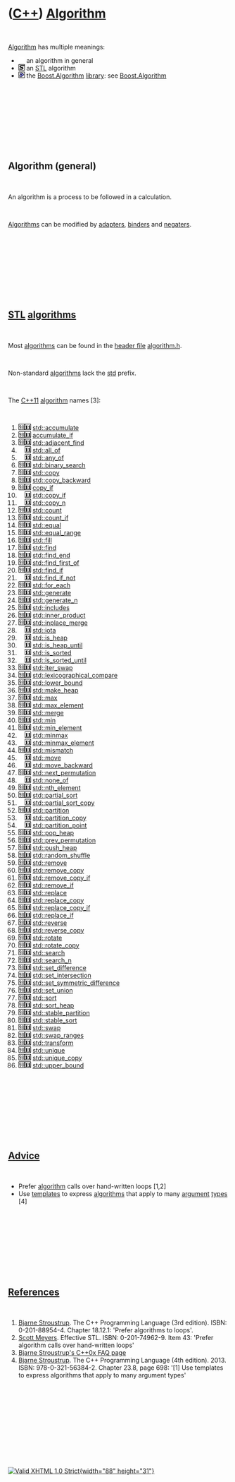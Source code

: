 



 

 

 

 

 

([C++](Cpp.htm)) [Algorithm](CppAlgorithm.htm)
==============================================

 

[Algorithm](CppAlgorithm.htm) has multiple meanings:

-   ![ ](PicSpacer.png) an algorithm in general
-   ![STL](PicStl.png) an [STL](CppStl.htm) algorithm
-   ![Boost](PicBoost.png) the [Boost.Algorithm](CppBoostAlgorithm.htm)
    [library](CppLibrary.htm): see
    [Boost.Algorithm](CppBoostAlgorithm.htm)

 

 

 

 

 

Algorithm (general)
-------------------

 

An algorithm is a process to be followed in a calculation.

 

[Algorithms](CppAlgorithm.htm) can be modified by
[adapters](CppAdapter.htm), [binders](CppBinder.htm) and
[negaters](CppNegater.htm).

 

 

 

 

 

[STL](CppStl.htm) [algorithms](CppAlgorithm.htm)
------------------------------------------------

 

Most [algorithms](CppAlgorithm.htm) can be found in the [header
file](CppHeaderFile.htm) [algorithm.h](CppAlgorithmH.htm).

 

Non-standard [algorithms](CppAlgorithm.htm) lack the [std](CppStd.htm)
prefix.

 

The [C++11](Cpp11.htm) [algorithm](CppAlgorithm.htm) names \[3\]:

 

1.  ![C++98](PicCpp98.png)![C++11](PicCpp11.png)
    [std::accumulate](CppStdAccumulate.htm)
2.  ![C++98](PicCpp98.png)![C++11](PicCpp11.png)
    [accumulate\_if](CppStdAccumulate_if.htm)
3.  ![C++98](PicCpp98.png)![C++11](PicCpp11.png)
    [std::adjacent\_find](CppStdAdjacent_find.htm)
4.  ![ ](PicSpacer.png)![C++11](PicCpp11.png)
    [std::all\_of](CppStdAll_of.htm)
5.  ![ ](PicSpacer.png)![C++11](PicCpp11.png)
    [std::any\_of](CppStdAny_of.htm)
6.  ![C++98](PicCpp98.png)![C++11](PicCpp11.png)
    [std::binary\_search](CppStdBinary_search.htm)
7.  ![C++98](PicCpp98.png)![C++11](PicCpp11.png)
    [std::copy](CppStdCopy.htm)
8.  ![C++98](PicCpp98.png)![C++11](PicCpp11.png)
    [std::copy\_backward](CppStdCopy_backward.htm)
9.  ![C++98](PicCpp98.png)![C++11](PicCpp11.png)
    [copy\_if](CppCopy_if.htm)
10. ![ ](PicSpacer.png)![C++11](PicCpp11.png)
    [std::copy\_if](CppCopy_if.htm)
11. ![ ](PicSpacer.png)![C++11](PicCpp11.png)
    [std::copy\_n](CppStdCopy_n.htm)
12. ![C++98](PicCpp98.png)![C++11](PicCpp11.png)
    [std::count](CppCStdount.htm)
13. ![C++98](PicCpp98.png)![C++11](PicCpp11.png)
    [std::count\_if](CppStdCount_if.htm)
14. ![C++98](PicCpp98.png)![C++11](PicCpp11.png)
    [std::equal](CppStdEqual.htm)
15. ![C++98](PicCpp98.png)![C++11](PicCpp11.png)
    [std::equal\_range](CppStdEqual_range.htm)
16. ![C++98](PicCpp98.png)![C++11](PicCpp11.png)
    [std::fill](CppStdFill.htm)
17. ![C++98](PicCpp98.png)![C++11](PicCpp11.png)
    [std::find](CppStdFind.htm)
18. ![C++98](PicCpp98.png)![C++11](PicCpp11.png)
    [std::find\_end](CppStdFind_end.htm)
19. ![C++98](PicCpp98.png)![C++11](PicCpp11.png)
    [std::find\_first\_of](CppStdFind_first_of.htm)
20. ![C++98](PicCpp98.png)![C++11](PicCpp11.png)
    [std::find\_if](CppStdFind_if.htm)
21. ![ ](PicSpacer.png)![C++11](PicCpp11.png)
    [std::find\_if\_not](CppStdFind_if_not.htm)
22. ![C++98](PicCpp98.png)![C++11](PicCpp11.png)
    [std::for\_each](CppStdFor_each.htm)
23. ![C++98](PicCpp98.png)![C++11](PicCpp11.png)
    [std::generate](CppStdGenerate.htm)
24. ![C++98](PicCpp98.png)![C++11](PicCpp11.png)
    [std::generate\_n](CppStdGenerate_n.htm)
25. ![C++98](PicCpp98.png)![C++11](PicCpp11.png)
    [std::includes](CppStdIncludes.htm)
26. ![C++98](PicCpp98.png)![C++11](PicCpp11.png)
    [std::inner\_product](CppStdInner_product.htm)
27. ![C++98](PicCpp98.png)![C++11](PicCpp11.png)
    [std::inplace\_merge](CppStdInplace_merge.htm)
28. ![ ](PicSpacer.png)![C++11](PicCpp11.png)
    [std::iota](CppStdIota.htm)
29. ![ ](PicSpacer.png)![C++11](PicCpp11.png)
    [std::is\_heap](CppStdIs_heap.htm)
30. ![ ](PicSpacer.png)![C++11](PicCpp11.png)
    [std::is\_heap\_until](CppStdIs_heap_until.htm)
31. ![ ](PicSpacer.png)![C++11](PicCpp11.png)
    [std::is\_sorted](CppStdIs_sorted.htm)
32. ![ ](PicSpacer.png)![C++11](PicCpp11.png)
    [std::is\_sorted\_until](CppStdIs_sorted_until.htm)
33. ![C++98](PicCpp98.png)![C++11](PicCpp11.png)
    [std::iter\_swap](CppStdIter_swap.htm)
34. ![C++98](PicCpp98.png)![C++11](PicCpp11.png)
    [std::lexicographical\_compare](CppStdLexicographical_compare.htm)
35. ![C++98](PicCpp98.png)![C++11](PicCpp11.png)
    [std::lower\_bound](CppStdLower_bound.htm)
36. ![C++98](PicCpp98.png)![C++11](PicCpp11.png)
    [std::make\_heap](CppStdMake_heap.htm)
37. ![C++98](PicCpp98.png)![C++11](PicCpp11.png)
    [std::max](CppStdMax.htm)
38. ![C++98](PicCpp98.png)![C++11](PicCpp11.png)
    [std::max\_element](CppStdMax_element.htm)
39. ![C++98](PicCpp98.png)![C++11](PicCpp11.png)
    [std::merge](CppStdMerge.htm)
40. ![C++98](PicCpp98.png)![C++11](PicCpp11.png)
    [std::min](CppStdMin.htm)
41. ![C++98](PicCpp98.png)![C++11](PicCpp11.png)
    [std::min\_element](CppStdMin_element.htm)
42. ![ ](PicSpacer.png)![C++11](PicCpp11.png)
    [std::minmax](CppStdMinmax.htm)
43. ![ ](PicSpacer.png)![C++11](PicCpp11.png)
    [std::minmax\_element](CppStdMinmax_element.htm)
44. ![C++98](PicCpp98.png)![C++11](PicCpp11.png)
    [std::mismatch](CppStdMismatch.htm)
45. ![ ](PicSpacer.png)![C++11](PicCpp11.png)
    [std::move](CppStdMove.htm)
46. ![ ](PicSpacer.png)![C++11](PicCpp11.png)
    [std::move\_backward](CppStdMove_backward.htm)
47. ![C++98](PicCpp98.png)![C++11](PicCpp11.png)
    [std::next\_permutation](CppStdNext_permutation.htm)
48. ![ ](PicSpacer.png)![C++11](PicCpp11.png)
    [std::none\_of](CppStdNone_of.htm)
49. ![C++98](PicCpp98.png)![C++11](PicCpp11.png)
    [std::nth\_element](CppStdNth_element.htm)
50. ![C++98](PicCpp98.png)![C++11](PicCpp11.png)
    [std::partial\_sort](CppStdPartial_sort.htm)
51. ![ ](PicSpacer.png)![C++11](PicCpp11.png)
    [std::partial\_sort\_copy](CppStdPartial_sort_copy.htm)
52. ![C++98](PicCpp98.png)![C++11](PicCpp11.png)
    [std::partition](CppStdPartition.htm)
53. ![ ](PicSpacer.png)![C++11](PicCpp11.png)
    [std::partition\_copy](CppStdPartition_copy.htm)
54. ![ ](PicSpacer.png)![C++11](PicCpp11.png)
    [std::partition\_point](CppStdPartition_point.htm)
55. ![C++98](PicCpp98.png)![C++11](PicCpp11.png)
    [std::pop\_heap](CppStdPop_heap.htm)
56. ![C++98](PicCpp98.png)![C++11](PicCpp11.png)
    [std::prev\_permutation](CppStdPrev_permutation.htm)
57. ![C++98](PicCpp98.png)![C++11](PicCpp11.png)
    [std::push\_heap](CppStdPush_heap.htm)
58. ![C++98](PicCpp98.png)![C++11](PicCpp11.png)
    [std::random\_shuffle](CppStdRandom_shuffle.htm)
59. ![C++98](PicCpp98.png)![C++11](PicCpp11.png)
    [std::remove](CppStdRemove.htm)
60. ![C++98](PicCpp98.png)![C++11](PicCpp11.png)
    [std::remove\_copy](CppStdRemove_copy.htm)
61. ![C++98](PicCpp98.png)![C++11](PicCpp11.png)
    [std::remove\_copy\_if](CppStdRemove_copy_if.htm)
62. ![C++98](PicCpp98.png)![C++11](PicCpp11.png)
    [std::remove\_if](CppStdRemove_if.htm)
63. ![C++98](PicCpp98.png)![C++11](PicCpp11.png)
    [std::replace](CppStdReplace.htm)
64. ![C++98](PicCpp98.png)![C++11](PicCpp11.png)
    [std::replace\_copy](CppStdReplace_copy.htm)
65. ![C++98](PicCpp98.png)![C++11](PicCpp11.png)
    [std::replace\_copy\_if](CppStdReplace_copy_if.htm)
66. ![C++98](PicCpp98.png)![C++11](PicCpp11.png)
    [std::replace\_if](CppStdReplace_if.htm)
67. ![C++98](PicCpp98.png)![C++11](PicCpp11.png)
    [std::reverse](CppStdReverse.htm)
68. ![C++98](PicCpp98.png)![C++11](PicCpp11.png)
    [std::reverse\_copy](CppStdReverse_copy.htm)
69. ![C++98](PicCpp98.png)![C++11](PicCpp11.png)
    [std::rotate](CppStdRotate.htm)
70. ![C++98](PicCpp98.png)![C++11](PicCpp11.png)
    [std::rotate\_copy](CppStdRotate_copy.htm)
71. ![C++98](PicCpp98.png)![C++11](PicCpp11.png)
    [std::search](CppStdSearch.htm)
72. ![C++98](PicCpp98.png)![C++11](PicCpp11.png)
    [std::search\_n](CppStdSearch_n.htm)
73. ![C++98](PicCpp98.png)![C++11](PicCpp11.png)
    [std::set\_difference](CppStdSet_difference.htm)
74. ![C++98](PicCpp98.png)![C++11](PicCpp11.png)
    [std::set\_intersection](CppStdSet_intersection.htm)
75. ![C++98](PicCpp98.png)![C++11](PicCpp11.png)
    [std::set\_symmetric\_difference](CppStdSet_symmetric_difference.htm)
76. ![C++98](PicCpp98.png)![C++11](PicCpp11.png)
    [std::set\_union](CppStdSet_union.htm)
77. ![C++98](PicCpp98.png)![C++11](PicCpp11.png)
    [std::sort](CppStdSort.htm)
78. ![C++98](PicCpp98.png)![C++11](PicCpp11.png)
    [std::sort\_heap](CppStdSort_heap.htm)
79. ![C++98](PicCpp98.png)![C++11](PicCpp11.png)
    [std::stable\_partition](CppStdStable_partition.htm)
80. ![C++98](PicCpp98.png)![C++11](PicCpp11.png)
    [std::stable\_sort](CppStdStable_sort.htm)
81. ![C++98](PicCpp98.png)![C++11](PicCpp11.png)
    [std::swap](CppStdSwap.htm)
82. ![C++98](PicCpp98.png)![C++11](PicCpp11.png)
    [std::swap\_ranges](CppStdSwap_ranges.htm)
83. ![C++98](PicCpp98.png)![C++11](PicCpp11.png)
    [std::transform](CppStdTransform.htm)
84. ![C++98](PicCpp98.png)![C++11](PicCpp11.png)
    [std::unique](CppStdUnique.htm)
85. ![C++98](PicCpp98.png)![C++11](PicCpp11.png)
    [std::unique\_copy](CppStdUnique_copy.htm)
86. ![C++98](PicCpp98.png)![C++11](PicCpp11.png)
    [std::upper\_bound](CppStdUpper_bound.htm)

 

 

 

 

 

[Advice](CppAdvice.htm)
-----------------------

 

-   Prefer [algorithm](CppAlgorithm.htm) calls over hand-written loops
    \[1,2\]
-   Use [templates](CppTemplate.htm) to express
    [algorithms](CppAlgorithm.htm) that apply to many
    [argument](CppArgument.htm) [types](CppDataType.htm) \[4\]

 

 

 

 

 

[References](CppReferences.htm)
-------------------------------

 

1.  [Bjarne Stroustrup](CppBjarneStroustrup.htm). The C++ Programming
    Language (3rd edition). ISBN: 0-201-88954-4. Chapter 18.12.1:
    'Prefer algorithms to loops'.
2.  [Scott Meyers](CppScottMeyers.htm). Effective STL.
    ISBN: 0-201-74962-9. Item 43: 'Prefer algorithm calls over
    hand-written loops'
3.  [Bjarne Stroustrup's C++0x FAQ
    page](http://www2.research.att.com/~bs/C++0xFAQ.html#algorithms)
4.  [Bjarne Stroustrup](CppBjarneStroustrup.htm). The C++ Programming
    Language (4th edition). 2013. ISBN: 978-0-321-56384-2. Chapter 23.8,
    page 698: '\[1\] Use templates to express algorithms that apply to
    many argument types'

 

 

 

 

 





 

[![Valid XHTML 1.0 Strict](valid-xhtml10.png){width="88"
height="31"}](http://validator.w3.org/check?uri=referer)
